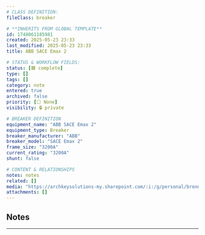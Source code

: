 ```yaml
---
# CLASS DEFINITION:
fileClass: breaker

# **INHERITS FROM GLOBAL TEMPLATE**
id: 1748061185981
created: 2025-05-23 23:33
last_modified: 2025-05-23 23:33
title: ABB SACE Emax 2

# STATUS & WORKFLOW FIELDS:
status: [🟩 complete]
type: []
tags: []
category: note
entered: true
archived: false
priority: [⚪ None]
visibility: 🔒 private

# BREAKER DEFINITION
equipment_name: "ABB SACE Emax 2"
equipment_type: Breaker
breaker_manufacturer: "ABB"
breaker_model: "SACE Emax 2"
frame_size: "3200A"
current_rating: "3200A"
shunt: false

# CONTENT & RELATIONSHIPS
notes: notes
related: []
media: "https://archkeysolutions-my.sharepoint.com/:i:/g/personal/brennan_salibrici_prokey_com/EanEKT2_wlBGrxBC-dgNw3UBw7yw7atis47g9JIo5Js0VQ?e=Y5G4KW"
attachments: []
---
```


## Notes
---

